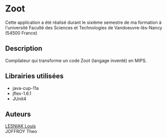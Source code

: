 # Zoot

Cette application a été réalisé durant le sixième semestre de ma formation à l'université Faculté des Sciences et Technologies de Vandoeuvre-lès-Nancy (54500 France)

## Description

Compilateur qui transforme un code Zoot (langage inventé) en MIPS.

## Librairies utilisées

- java-cup-11a
- jflex-1.6.1
- JUnit4

## Auteurs 
[LESNIAK Louis](https://github.com/LESNIAK-Louis)
</br>
JOFFROY Theo